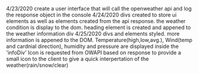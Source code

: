 4/23/2020
    create a user interface that will call the openweather api and log the response object in the console
4/24/2020
    divs created to store ui elements as well as elements created from the api response. the weather condition is display to the dom. heading element is created and appened to the weather information div
4/25/2020
    divs and elements styled. more information is appened to the DOM. Temperature(high,low,avg.), Wind(temp and cardnial direction), humidity and pressure are displayed inside the 'infoDiv'
    Icon is requested from OWAPI based on response to provide a small icon to the client to give a quick interpertation of the weather(rain/snow/clear)

